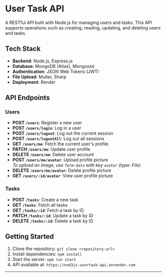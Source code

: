 # User Task API

A RESTful API built with Node.js for managing users and tasks. This API supports operations such as creating, reading, updating, and deleting users and tasks.

## Tech Stack

- **Backend**: Node.js, Express.js
- **Database**: MongoDB (Atlas), Mongoose
- **Authentication**: JSON Web Tokens (JWT)
- **File Upload**: Multer, Sharp
- **Deployment**: Render

## API Endpoints

### Users

- **POST `/users`**: Register a new user
- **POST `/users/login`**: Log in a user
- **POST `/users/logout`**: Log out the current session
- **POST `/users/logoutAll`**: Log out all sessions
- **GET `/users/me`**: Fetch the current user's profile
- **PATCH `/users/me`**: Update user profile
- **DELETE `/users/me`**: Delete user account
- **POST `/users/me/avatar`**: Upload profile picture  
  _To upload an image, use `form-data` with key `avatar` (type: File)_
- **DELETE `/users/me/avatar`**: Delete profile picture
- **GET `/users/:id/avatar`**: View user profile picture

### Tasks

- **POST `/tasks`**: Create a new task
- **GET `/tasks`**: Fetch all tasks
- **GET `/tasks/:id`**: Fetch a task by ID
- **PATCH `/tasks/:id`**: Update a task by ID
- **DELETE `/tasks/:id`**: Delete a task by ID

## Getting Started

1. Clone the repository: `git clone <repository-url>`
2. Install dependencies: `npm install`
3. Start the server: `npm run start`
4. API available at: `https://nod3js-usertask-api.onrender.com`

---
